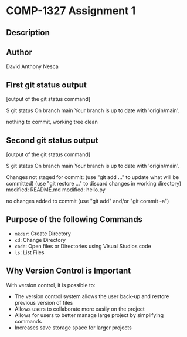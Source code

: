 # COMP-1327 Assignment 1

## Description


## Author
David Anthony Nesca

## First git status output

[output of the git status command]


$ git status
On branch main
Your branch is up to date with 'origin/main'.

nothing to commit, working tree clean

## Second git status output

[output of the git status command]

$ git status
On branch main
Your branch is up to date with 'origin/main'.

Changes not staged for commit:
  (use "git add <file>..." to update what will be committed)
  (use "git restore <file>..." to discard changes in working directory)
        modified:   README.md
        modified:   hello.py

no changes added to commit (use "git add" and/or "git commit -a")

## Purpose of the following Commands

- `mkdir`: Create Directory
- `cd`: Change Directory
- `code`: Open files or Directories using Visual Studios code
- `ls`: List Files

## Why Version Control is Important

With version control, it is possible to:

- The version control system allows the user back-up and restore previous version of files
- Allows users to collaborate more easily on the project 
- Allows for users to better manage large project by simplifying commands
- Increases save storage space for larger projects

